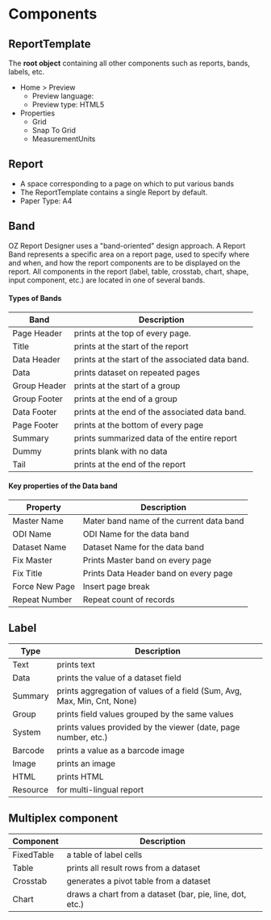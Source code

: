 # Components

## ReportTemplate

The **root object** containing all other components such as reports, bands, labels, etc.

* Home > Preview
  * Preview  language:
  * Preview type: HTML5
* Properties
  * Grid
  * Snap To Grid
  * MeasurementUnits

## Report

* A space corresponding to a page on which to put various bands
* The ReportTemplate contains a single Report by default.&#x20;
* Paper Type: A4&#x20;

## Band

OZ Report Designer uses a "band-oriented" design approach. A Report Band represents a specific area on a report page, used to specify where and when, and how the report components are to be displayed on the report. All components in the report (label, table, crosstab, chart, shape, input component, etc.) are located in one of several bands.‌

#### Types of Bands <a href="#types-of-bands" id="types-of-bands"></a>

| Band         | Description                                      |
| ------------ | ------------------------------------------------ |
| Page Header  | prints at the top of every page.                 |
| Title        | prints at the start of the report                |
| Data Header  | prints at the start of the associated data band. |
| Data         | prints dataset on repeated pages                 |
| Group Header | prints at the start of a group                   |
| Group Footer | prints at the end of a group                     |
| Data Footer  | prints at the end of the associated data band.   |
| Page Footer  | prints at the bottom of every page               |
| Summary      | prints summarized data of the entire report      |
| Dummy        | prints blank with no data                        |
| Tail         | prints at the end of the report                  |

#### Key properties of the Data band <a href="#key-properties-of-data-band" id="key-properties-of-data-band"></a>

| Property       | Description                              |
| -------------- | ---------------------------------------- |
| Master Name    | Mater band name of the current data band |
| ODI Name       | ODI Name for the data band               |
| Dataset Name   | Dataset Name for the data band           |
| Fix Master     | Prints Master band on every page         |
| Fix Title      | Prints Data Header band on every page    |
| Force New Page | Insert page break                        |
| Repeat Number  | Repeat count of records                  |

## Label

| Type     | Description                                                             |
| -------- | ----------------------------------------------------------------------- |
| Text     | prints text                                                             |
| Data     | prints the value of a dataset field                                     |
| Summary  | prints aggregation of values of a field (Sum, Avg, Max, Min, Cnt, None) |
| Group    | prints field values grouped by the same values                          |
| System   | prints values provided by the viewer (date, page number, etc.)          |
| Barcode  | prints a value as a barcode image                                       |
| Image    | prints an image                                                         |
| HTML     | prints HTML                                                             |
| Resource | for multi-lingual report                                                |

## Multiplex component

| Component  | Description                                              |
| ---------- | -------------------------------------------------------- |
| FixedTable | a table of label cells                                   |
| Table      | prints all result rows from a dataset                    |
| Crosstab   | generates a pivot table from a dataset                   |
| Chart      | draws a chart from a dataset (bar, pie, line, dot, etc.) |
